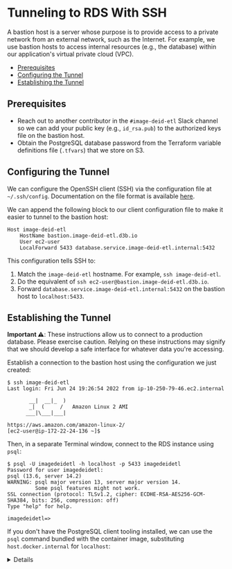# Tunneling to RDS With SSH

A bastion host is a server whose purpose is to provide access to a private network from an external network, such as the Internet. For example, we use bastion hosts to access internal resources (e.g., the database) within our application's virtual private cloud (VPC).

- [Prerequisites](#Prerequisites)
- [Configuring the Tunnel](#configuring-the-tunnel)
- [Establishing the Tunnel](#establishing-the-tunnel)

## Prerequisites

- Reach out to another contributor in the `#image-deid-etl` Slack channel so we can add your public key (e.g., `id_rsa.pub`) to the authorized keys file on the bastion host.
- Obtain the PostgreSQL database password from the Terraform variable definitions file (`.tfvars`) that we store on S3.

## Configuring the Tunnel

We can configure the OpenSSH client (SSH) via the configuration file at `~/.ssh/config`. Documentation on the file format is available [here](https://man.openbsd.org/ssh_config).

We can append the following block to our client configuration file to make it easier to tunnel to the bastion host:

```ssh-config
Host image-deid-etl
    HostName bastion.image-deid-etl.d3b.io
    User ec2-user
    LocalForward 5433 database.service.image-deid-etl.internal:5432
```

This configuration tells SSH to:

1) Match the `image-deid-etl` hostname. For example, `ssh image-deid-etl`.
1) Do the equivalent of `ssh ec2-user@bastion.image-deid-etl.d3b.io`.
1) Forward `database.service.image-deid-etl.internal:5432` on the bastion host to `localhost:5433`.

## Establishing the Tunnel

**Important ⚠️**: These instructions allow us to connect to a production database. Please exercise caution. Relying on these instructions may signify that we should develop a safe interface for whatever data you're accessing.

Establish a connection to the bastion host using the configuration we just created:

```console
$ ssh image-deid-etl
Last login: Fri Jun 24 19:26:54 2022 from ip-10-250-79-46.ec2.internal

       __|  __|_  )
       _|  (     /   Amazon Linux 2 AMI
      ___|\___|___|

https://aws.amazon.com/amazon-linux-2/
[ec2-user@ip-172-22-24-136 ~]$ 
```

Then, in a separate Terminal window, connect to the RDS instance using `psql`:

```console
$ psql -U imagedeidetl -h localhost -p 5433 imagedeidetl 
Password for user imagedeidetl: 
psql (13.6, server 14.2)
WARNING: psql major version 13, server major version 14.
         Some psql features might not work.
SSL connection (protocol: TLSv1.2, cipher: ECDHE-RSA-AES256-GCM-SHA384, bits: 256, compression: off)
Type "help" for help.

imagedeidetl=>
```

If you don't have the PostgreSQL client tooling installed, we can use the `psql` command bundled with the container image, substituting `host.docker.internal` for `localhost`:

<details>

```console
$ ./scripts/console
root@7f054807b10f:/usr/local/src# psql -U imagedeidetl -h host.docker.internal -p 5433 imagedeidetl 
Password for user imagedeidetl: 
psql (13.7 (Debian 13.7-0+deb11u1), server 14.2)
WARNING: psql major version 13, server major version 14.
         Some psql features might not work.
SSL connection (protocol: TLSv1.2, cipher: ECDHE-RSA-AES256-GCM-SHA384, bits: 256, compression: off)
Type "help" for help.

imagedeidetl=>
```

</details>
